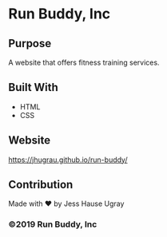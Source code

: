# Run Buddy, Inc

## Purpose
A website that offers fitness training services. 

## Built With
* HTML
* CSS

## Website
https://jhugrau.github.io/run-buddy/

## Contribution
Made with ❤️ by Jess Hause Ugray

### ©️2019 Run Buddy, Inc 
